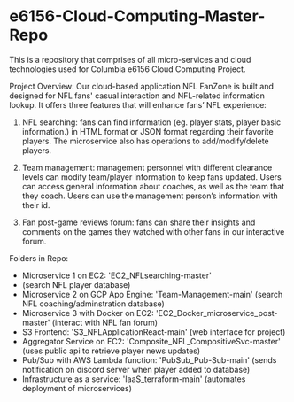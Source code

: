 # e6156-Cloud-Computing-Master-Repo
This is a repository that comprises of all micro-services and cloud technologies used for Columbia e6156 Cloud Computing Project.

Project Overview:
Our cloud-based application NFL FanZone is built and designed for NFL fans' casual interaction and NFL-related information lookup. It offers three features that will enhance fans’ NFL experience:

1. NFL searching: fans can find information (eg. player stats, player basic information.) in HTML format or JSON format regarding their favorite players. The microservice also has operations to add/modify/delete players. 

2. Team management: management personnel with different clearance levels can modify team/player information to keep fans updated. 
Users can access general information about coaches, as well as the team that they coach. Users can use the management person’s information with their id.

3. Fan post-game reviews forum: fans can share their insights and comments on the games they watched with other fans in our interactive forum. 

Folders in Repo:

* Microservice 1 on EC2: 'EC2_NFLsearching-master'
*   (search NFL player database)
* Microservice 2 on GCP App Engine: 'Team-Management-main' (search NFL coaching/adminstration database)
* Microservice 3 with Docker on EC2: 'EC2_Docker_microservice_post-master' (interact with NFL fan forum)
* S3 Frontend: 'S3_NFLApplicationReact-main' (web interface for project)
* Aggregator Service on EC2: 'Composite_NFL_CompositiveSvc-master' (uses public api to retrieve player news updates)
* Pub/Sub with AWS Lambda function: 'PubSub_Pub-Sub-main' (sends notification on discord server when player added to database)
* Infrastructure as a service: 'IaaS_terraform-main' (automates deployment of microservices)
